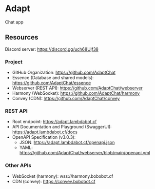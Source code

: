 # Adapt
Chat app

## Resources
Discord server: https://discord.gg/uch68Ujf38 

### Project
* GitHub Organization: https://github.com/AdaptChat
* Essence (Database and shared models): https://github.com/AdaptChat/essence
* Webserver (REST API): https://github.com/AdaptChat/webserver
* Harmony (WebSocket): https://github.com/AdaptChat/harmony
* Convey (CDN): https://github.com/AdaptChat/convey

### REST API
* Root endpoint: https://adapt.lambdabot.cf
* API Documentation and Playground (SwaggerUI): https://adapt.lambdabot.cf/docs
* OpenAPI Specification (v3.0.3):
  * JSON: https://adapt.lambdabot.cf/openapi.json
  * YAML: https://github.com/AdaptChat/webserver/blob/main/openapi.yml

### Other APIs
* WebSocket (harmony): wss://harmony.bobobot.cf
* CDN (convey): https://convey.bobobot.cf
